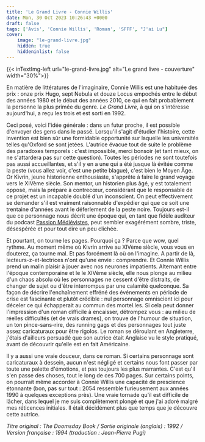 ```yaml
---
title: 'Le Grand Livre - Connie Willis'
date: Mon, 30 Oct 2023 10:26:43 +0000
draft: false
tags: ['Avis', 'Connie Willis', 'Roman', 'SFFF', "J'ai Lu"]
cover: 
    image: "le-grand-livre.jpg"
    hidden: true
    hiddeninlist: false
---
```


{{< inTextImg-left url="le-grand-livre.jpg" alt="Le grand livre - couverture" width="30%">}} 

En matière de littératures de l'imaginaire, Connie Willis est une habituée des prix : onze prix Hugo, sept Nebula et douze Locus empochés entre le début des années 1980 et le début des années 2010, ce qui en fait probablement la personne la plus primée du genre. _Le Grand Livre_, à qui on s'intéresse aujourd'hui, a reçu les trois et est sorti en 1992.

Ceci posé, voici l'idée générale : dans un futur proche, il est possible d'envoyer des gens dans le passé. Lorsqu'il s'agit d'étudier l'histoire, cette invention est bien sûr une formidable opportunité sur laquelle les universités telles qu'Oxford se sont jetées. L'autrice évacue tout de suite le problème des paradoxes temporels : c'est impossible, merci bonsoir (et tant mieux, on ne s'attardera pas sur cette question). Toutes les périodes ne sont toutefois pas aussi accueillantes, et s'il y en a une qui a été jusque là évitée comme la peste (vous allez voir, c'est une petite blague), c'est bien le Moyen Âge. Or Kivrin, jeune historienne enthousiaste, s'apprête à faire le grand voyage vers le XIVème siècle. Son mentor, un historien plus âgé, y est totalement opposé, mais la prépare à contrecœur, considérant que le responsable de ce projet est un incapable doublé d'un inconscient. On peut effectivement se demander s'il est vraiment raisonnable d'expédier qui que ce soit une trentaine d'années avant le déferlement de la peste noire. Toujours est-il que ce personnage nous décrit une époque qui, en tant que fidèle auditeur du podcast [Passion Médiévistes](https://passionmedievistes.fr/), peut sembler exagérément sombre, triste, désespérée et pour tout dire un peu clichée.

Et pourtant, on tourne les pages. Pourquoi ça ? Parce que wow, quel rythme. Au moment même où Kivrin arrive au XIVème siècle, vous vous en douterez, ça tourne mal. Et pas forcément là où on l'imagine. A partir de là, lecteurs-z-et-lectrices n'ont qu'une envie : comprendre. Et Connie Willis prend un malin plaisir à jouer avec nos neurones impatients. Alternant entre l'époque contemporaine et le le XIVème siècle, elle nous plonge au milieu d'un chaos absolu où les personnages ne cessent d'être distraits, de changer de sujet ou d'être interrompus par une calamité quelconque. Sa façon de décrire l'enchaînement effréné des événements en période de crise est fascinante et plutôt crédible : nul personnage omniscient ici pour déceler ce qui échapperait au commun des mortel.les. Si cela peut donner l'impression d'un roman difficile à encaisser, détrompez vous : au milieu de réelles difficultés (et de vrais drames), on trouve de l'humour de situation, un ton pince-sans-rire, des running gags et des personnages tout juste assez caricaturaux pour être rigolos. Le roman se déroulant en Angleterre, j'étais d'ailleurs persuadé que son autrice était Anglaise vu le style pratiqué, avant de découvrir qu'elle est en fait Américaine.

Il y a aussi une vraie douceur, dans ce roman. Si certains personnage sont caricaturaux à dessein, aucun n'est négligé et certains nous font passer par toute une palette d'émotions, et pas toujours les plus marrantes. C'est qu'il s'en passe des choses, tout le long de ces 700 pages. Sur certains points, on pourrait même accorder à Connie Willis une capacité de prescience étonnante (bon, pas sur tout : 2054 ressemble furieusement aux années 1990 à quelques exceptions près). Une vraie tornade qu'il est difficile de lâcher, dans lequel je me suis complètement plongé et que j'ai adoré malgré mes réticences initiales. Il était décidément plus que temps que je découvre cette autrice.

_Titre original : The Doomsday Book / Sortie originale (anglais) : 1992 / Version française : 1994 (traduction : Jean-Pierre Pugi)_